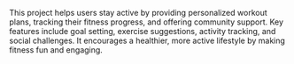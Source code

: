 This project helps users stay active by providing personalized workout plans, tracking their fitness progress, and offering community support. Key features include goal setting, exercise suggestions, activity tracking, and social challenges. It encourages a healthier, more active lifestyle by making fitness fun and engaging.

